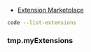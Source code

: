 - [Extension Marketplace](https://code.visualstudio.com/docs/editor/extension-marketplace)


```bash
code --list-extensions
```

### tmp.myExtensions

